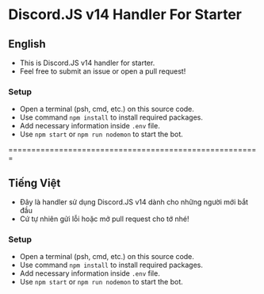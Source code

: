# Discord.JS v14 Handler For Starter

## English
- This is Discord.JS v14 handler for starter.
- Feel free to submit an issue or open a pull request!

### Setup
- Open a terminal (psh, cmd, etc.) on this source code.
- Use command `npm install` to install required packages.
- Add necessary information inside `.env` file.
- Use `npm start` or `npm run nodemon` to start the bot.

=======================================================

## Tiếng Việt
- Đây là handler sử dụng Discord.JS v14 dành cho những người mới bắt đầu
- Cứ tự nhiên gửi lỗi hoặc mở pull request cho tớ nhé!

### Setup
- Open a terminal (psh, cmd, etc.) on this source code.
- Use command `npm install` to install required packages.
- Add necessary information inside `.env` file.
- Use `npm start` or `npm run nodemon` to start the bot.
